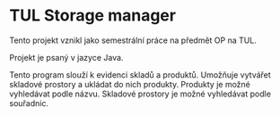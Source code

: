 # TUL Storage manager

Tento projekt vznikl jako semestrální práce na předmět OP na TUL.

Projekt je psaný v jazyce Java.

Tento program slouží k evidenci skladů a produktů. Umožňuje vytvářet skladové prostory a ukládat do nich produkty. Produkty je možné vyhledávat podle názvu. Skladové prostory je možné vyhledávat podle souřadnic.
